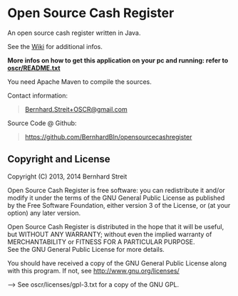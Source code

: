 Open Source Cash Register
=========================

An open source cash register written in Java.

See the [Wiki](https://github.com/BernhardBln/opensourcecashregister/wiki) for additional infos.

**More infos on how to get this application on your pc and running: refer to [oscr/README.txt](https://github.com/BernhardBln/opensourcecashregister/blob/master/oscr/README.txt)**

You need Apache Maven to compile the sources. 

Contact information:  
> Bernhard.Streit+OSCR@gmail.com

Source Code @ Github:  
> https://github.com/BernhardBln/opensourcecashregister


Copyright and License
---------------------

Copyright (C) 2013, 2014 Bernhard Streit

Open Source Cash Register is free software: you can redistribute it 
and/or modify it under the terms of the GNU General Public License 
as published by the Free Software Foundation, either version 3 of 
the License, or (at your option) any later version.

Open Source Cash Register is distributed in the hope that it will 
be useful, but WITHOUT ANY WARRANTY; without even the implied 
warranty of MERCHANTABILITY or FITNESS FOR A PARTICULAR PURPOSE.  
See the GNU General Public License for more details.

You should have received a copy of the GNU General Public License
along with this program. If not, see <http://www.gnu.org/licenses/>

--> See oscr/licenses/gpl-3.txt for a copy of the GNU GPL.
